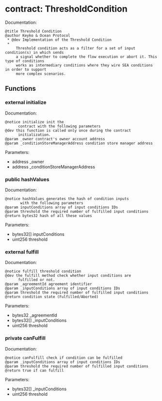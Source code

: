 
# contract: ThresholdCondition

Documentation:
```
@title Threshold Condition
@author Keyko & Ocean Protocol
 * @dev Implementation of the Threshold Condition
 *      
     Threshold condition acts as a filter for a set of input condition(s) in which sends 
     a signal whether to complete the flow execution or abort it. This type of conditions 
     works as intermediary conditions where they wire SEA conditions in order to support  
     more complex scenarios.
```

## Functions

### external initialize

Documentation:

```
@notice initialize init the 
      contract with the following parameters
@dev this function is called only once during the contract
      initialization.
@param _owner contract's owner account address
@param _conditionStoreManagerAddress condition store manager address
```
Parameters:
* address _owner
* address _conditionStoreManagerAddress

### public hashValues

Documentation:

```
@notice hashValues generates the hash of condition inputs 
       with the following parameters
@param inputConditions array of input conditions IDs
@param threshold the required number of fulfilled input conditions
@return bytes32 hash of all these values 
```
Parameters:
* bytes32[] inputConditions
* uint256 threshold

### external fulfill

Documentation:

```
@notice fulfill threshold condition
@dev the fulfill method check whether input conditions are
      fulfilled or not.
@param _agreementId agreement identifier
@param _inputConditions array of input conditions IDs
@param threshold the required number of fulfilled input conditions
@return condition state (Fulfilled/Aborted)
```
Parameters:
* bytes32 _agreementId
* bytes32[] _inputConditions
* uint256 threshold

### private canFulfill

Documentation:

```
@notice canFulfill check if condition can be fulfilled
@param _inputConditions array of input conditions IDs
@param threshold the required number of fulfilled input conditions
@return true if can fulfill 
```
Parameters:
* bytes32[] _inputConditions
* uint256 threshold
